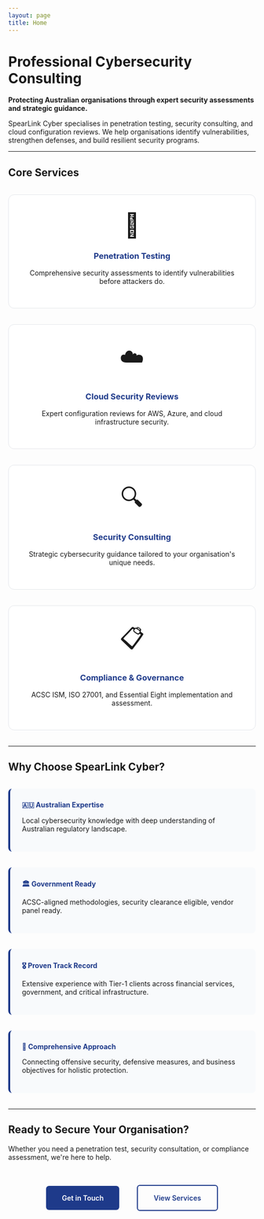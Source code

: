 ```yaml
---
layout: page
title: Home
---
```


# Professional Cybersecurity Consulting

**Protecting Australian organisations through expert security assessments and strategic guidance.**

SpearLink Cyber specialises in penetration testing, security consulting, and cloud configuration reviews. We help organisations identify vulnerabilities, strengthen defenses, and build resilient security programs.

---

## Core Services

<div class="services-grid">
  <div class="service-card">
    <div class="service-icon">🎯</div>
    <h3>Penetration Testing</h3>
    <p>Comprehensive security assessments to identify vulnerabilities before attackers do.</p>
  </div>
  
  <div class="service-card">
    <div class="service-icon">☁️</div>
    <h3>Cloud Security Reviews</h3>
    <p>Expert configuration reviews for AWS, Azure, and cloud infrastructure security.</p>
  </div>
  
  <div class="service-card">
    <div class="service-icon">🔍</div>
    <h3>Security Consulting</h3>
    <p>Strategic cybersecurity guidance tailored to your organisation's unique needs.</p>
  </div>
  
  <div class="service-card">
    <div class="service-icon">📋</div>
    <h3>Compliance & Governance</h3>
    <p>ACSC ISM, ISO 27001, and Essential Eight implementation and assessment.</p>
  </div>
</div>

---

## Why Choose SpearLink Cyber?

<div class="value-props">
  <div class="value-prop">
    <strong>🇦🇺 Australian Expertise</strong>
    <p>Local cybersecurity knowledge with deep understanding of Australian regulatory landscape.</p>
  </div>
  
  <div class="value-prop">
    <strong>🏛️ Government Ready</strong>
    <p>ACSC-aligned methodologies, security clearance eligible, vendor panel ready.</p>
  </div>
  
  <div class="value-prop">
    <strong>🎖️ Proven Track Record</strong>
    <p>Extensive experience with Tier-1 clients across financial services, government, and critical infrastructure.</p>
  </div>
  
  <div class="value-prop">
    <strong>🔗 Comprehensive Approach</strong>
    <p>Connecting offensive security, defensive measures, and business objectives for holistic protection.</p>
  </div>
</div>

---

## Ready to Secure Your Organisation?

Whether you need a penetration test, security consultation, or compliance assessment, we're here to help.

<div class="cta-section">
  <a href="/contact/" class="cta-button">Get in Touch</a>
  <a href="/services/" class="cta-button secondary">View Services</a>
</div>

<style>
.services-grid {
  display: grid;
  grid-template-columns: repeat(auto-fit, minmax(250px, 1fr));
  gap: 2rem;
  margin: 2rem 0;
}

.service-card {
  padding: 2rem;
  border: 1px solid #e5e7eb;
  border-radius: 12px;
  text-align: center;
  background: #ffffff;
  transition: transform 0.3s ease, box-shadow 0.3s ease;
}

.service-card:hover {
  transform: translateY(-4px);
  box-shadow: 0 8px 25px rgba(30, 58, 138, 0.15);
}

.service-icon {
  font-size: 3rem;
  margin-bottom: 1rem;
}

.service-card h3 {
  color: #1e3a8a;
  margin-bottom: 1rem;
}

.value-props {
  display: grid;
  grid-template-columns: repeat(auto-fit, minmax(300px, 1fr));
  gap: 2rem;
  margin: 2rem 0;
}

.value-prop {
  padding: 1.5rem;
  background: #f8fafc;
  border-radius: 8px;
  border-left: 4px solid #1e3a8a;
}

.value-prop strong {
  color: #1e3a8a;
  display: block;
  margin-bottom: 0.5rem;
}

.cta-section {
  text-align: center;
  margin: 3rem 0;
}

.cta-button {
  display: inline-block;
  padding: 1rem 2rem;
  margin: 0 1rem;
  background: #1e3a8a;
  color: white;
  text-decoration: none;
  border-radius: 6px;
  font-weight: 600;
  transition: all 0.3s ease;
}

.cta-button:hover {
  background: #1e40af;
  transform: translateY(-2px);
  box-shadow: 0 4px 12px rgba(30, 58, 138, 0.3);
  color: white;
}

.cta-button.secondary {
  background: transparent;
  color: #1e3a8a;
  border: 2px solid #1e3a8a;
}

.cta-button.secondary:hover {
  background: #1e3a8a;
  color: white;
}

@media (max-width: 768px) {
  .services-grid {
    grid-template-columns: 1fr;
  }
  
  .value-props {
    grid-template-columns: 1fr;
  }
  
  .cta-button {
    display: block;
    margin: 0.5rem auto;
    max-width: 200px;
  }
}
</style>
